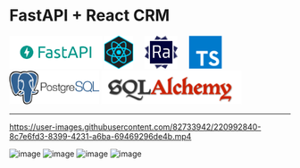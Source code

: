 # FastAPI + React CRM 

<div>
<img src="assets/fastapi-logo.png" alt="fastapi-logo" height="60" /> <img
src="assets/react-logo.png" alt="react-logo" height="60" /> &nbsp; &nbsp; <img
src="assets/react-admin.png" alt="react-admin" height="60" /> &nbsp; &nbsp; <img
src="assets/typescript.png" alt="react-logo" height="60" /> &nbsp;&nbsp;&nbsp;
<img src="assets/postgres.png" alt="react-logo" height="60" /> <img
src="assets/sql-alchemy.png" alt="sql-alchemy" height="60" />
</div>

---

https://user-images.githubusercontent.com/82733942/220992840-8c7e6fd3-8399-4231-a6ba-69469296de4b.mp4

![image](https://user-images.githubusercontent.com/82733942/220988928-3f65b9bc-5d07-42ba-9691-53385d053fea.png)
![image](https://user-images.githubusercontent.com/82733942/220993458-f5095603-6949-40ea-a364-65a9d2f5e540.png)
![image](https://user-images.githubusercontent.com/82733942/220994934-36cfdc59-52bd-41b6-a036-680fba1f63bd.png)
![image](https://user-images.githubusercontent.com/82733942/220995469-658f293e-8172-47ab-992b-32912d211bb9.png)
